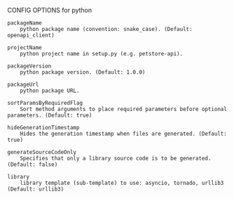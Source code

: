 
CONFIG OPTIONS for python

	packageName
	    python package name (convention: snake_case). (Default: openapi_client)

	projectName
	    python project name in setup.py (e.g. petstore-api).

	packageVersion
	    python package version. (Default: 1.0.0)

	packageUrl
	    python package URL.

	sortParamsByRequiredFlag
	    Sort method arguments to place required parameters before optional parameters. (Default: true)

	hideGenerationTimestamp
	    Hides the generation timestamp when files are generated. (Default: true)

	generateSourceCodeOnly
	    Specifies that only a library source code is to be generated. (Default: false)

	library
	    library template (sub-template) to use: asyncio, tornado, urllib3 (Default: urllib3)


